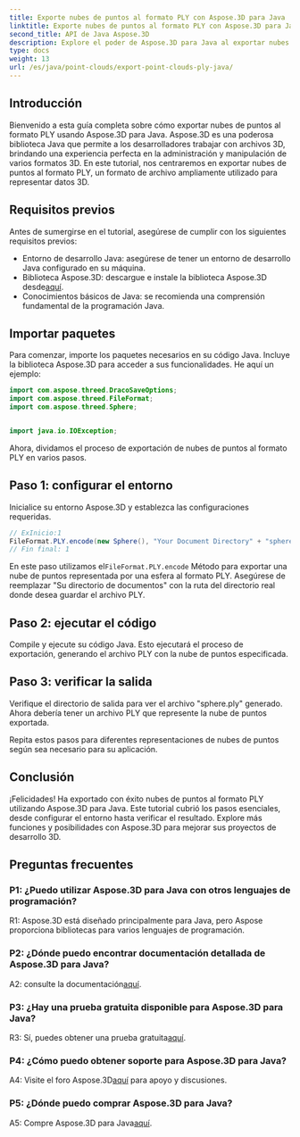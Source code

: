 ```yaml
---
title: Exporte nubes de puntos al formato PLY con Aspose.3D para Java
linktitle: Exporte nubes de puntos al formato PLY con Aspose.3D para Java
second_title: API de Java Aspose.3D
description: Explore el poder de Aspose.3D para Java al exportar nubes de puntos al formato PLY. Siga nuestra guía paso a paso para un desarrollo 3D perfecto.
type: docs
weight: 13
url: /es/java/point-clouds/export-point-clouds-ply-java/
---
```

## Introducción

Bienvenido a esta guía completa sobre cómo exportar nubes de puntos al formato PLY usando Aspose.3D para Java. Aspose.3D es una poderosa biblioteca Java que permite a los desarrolladores trabajar con archivos 3D, brindando una experiencia perfecta en la administración y manipulación de varios formatos 3D. En este tutorial, nos centraremos en exportar nubes de puntos al formato PLY, un formato de archivo ampliamente utilizado para representar datos 3D.

## Requisitos previos

Antes de sumergirse en el tutorial, asegúrese de cumplir con los siguientes requisitos previos:

- Entorno de desarrollo Java: asegúrese de tener un entorno de desarrollo Java configurado en su máquina.
-  Biblioteca Aspose.3D: descargue e instale la biblioteca Aspose.3D desde[aquí](https://releases.aspose.com/3d/java/).
- Conocimientos básicos de Java: se recomienda una comprensión fundamental de la programación Java.

## Importar paquetes

Para comenzar, importe los paquetes necesarios en su código Java. Incluye la biblioteca Aspose.3D para acceder a sus funcionalidades. He aquí un ejemplo:

```java
import com.aspose.threed.DracoSaveOptions;
import com.aspose.threed.FileFormat;
import com.aspose.threed.Sphere;


import java.io.IOException;
```

Ahora, dividamos el proceso de exportación de nubes de puntos al formato PLY en varios pasos.

## Paso 1: configurar el entorno

Inicialice su entorno Aspose.3D y establezca las configuraciones requeridas.

```java
// ExInicio:1
FileFormat.PLY.encode(new Sphere(), "Your Document Directory" + "sphere.ply");
// Fin final: 1
```

 En este paso utilizamos el`FileFormat.PLY.encode` Método para exportar una nube de puntos representada por una esfera al formato PLY. Asegúrese de reemplazar "Su directorio de documentos" con la ruta del directorio real donde desea guardar el archivo PLY.

## Paso 2: ejecutar el código

Compile y ejecute su código Java. Esto ejecutará el proceso de exportación, generando el archivo PLY con la nube de puntos especificada.

## Paso 3: verificar la salida

Verifique el directorio de salida para ver el archivo "sphere.ply" generado. Ahora debería tener un archivo PLY que represente la nube de puntos exportada.

Repita estos pasos para diferentes representaciones de nubes de puntos según sea necesario para su aplicación.

## Conclusión

¡Felicidades! Ha exportado con éxito nubes de puntos al formato PLY utilizando Aspose.3D para Java. Este tutorial cubrió los pasos esenciales, desde configurar el entorno hasta verificar el resultado. Explore más funciones y posibilidades con Aspose.3D para mejorar sus proyectos de desarrollo 3D.

## Preguntas frecuentes

### P1: ¿Puedo utilizar Aspose.3D para Java con otros lenguajes de programación?

R1: Aspose.3D está diseñado principalmente para Java, pero Aspose proporciona bibliotecas para varios lenguajes de programación.

### P2: ¿Dónde puedo encontrar documentación detallada de Aspose.3D para Java?

 A2: consulte la documentación[aquí](https://reference.aspose.com/3d/java/).

### P3: ¿Hay una prueba gratuita disponible para Aspose.3D para Java?

 R3: Sí, puedes obtener una prueba gratuita[aquí](https://releases.aspose.com/).

### P4: ¿Cómo puedo obtener soporte para Aspose.3D para Java?

 A4: Visite el foro Aspose.3D[aquí](https://forum.aspose.com/c/3d/18) para apoyo y discusiones.

### P5: ¿Dónde puedo comprar Aspose.3D para Java?

 A5: Compre Aspose.3D para Java[aquí](https://purchase.aspose.com/buy).
